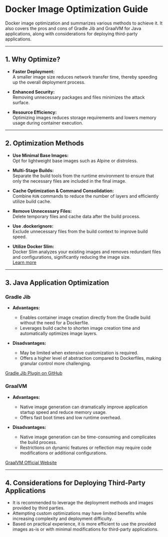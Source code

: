 # Docker Image Optimization Guide

Docker image optimization and summarizes various methods to achieve it. It also covers the pros and cons of Gradle Jib and GraalVM for Java applications, along with considerations for deploying third-party applications.

---

## 1. Why Optimize?

- **Faster Deployment:**  
  A smaller image size reduces network transfer time, thereby speeding up the overall deployment process.

- **Enhanced Security:**  
  Removing unnecessary packages and files minimizes the attack surface.

- **Resource Efficiency:**  
  Optimizing images reduces storage requirements and lowers memory usage during container execution.

---

## 2. Optimization Methods

- **Use Minimal Base Images:**  
  Opt for lightweight base images such as Alpine or distroless.

- **Multi-Stage Builds:**  
  Separate the build tools from the runtime environment to ensure that only the necessary files are included in the final image.

- **Cache Optimization & Command Consolidation:**  
  Combine `RUN` commands to reduce the number of layers and efficiently utilize build cache.

- **Remove Unnecessary Files:**  
  Delete temporary files and cache data after the build process.

- **Use .dockerignore:**  
  Exclude unnecessary files from the build context to improve build speed.

- **Utilize Docker Slim:**  
  Docker Slim analyzes your existing images and removes redundant files and configurations, significantly reducing the image size.  
  [Learn more](https://github.com/slimtoolkit/slim)

---

## 3. Java Application Optimization

### Gradle Jib

- **Advantages:**
  - Enables container image creation directly from the Gradle build without the need for a Dockerfile.
  - Leverages build cache to shorten image creation time and automatically optimizes image layers.

- **Disadvantages:**
  - May be limited when extensive customization is required.
  - Offers a higher level of abstraction compared to Dockerfiles, making granular control more challenging.

[Gradle Jib Plugin on GitHub](https://github.com/GoogleContainerTools/jib/tree/master/jib-gradle-plugin)

### GraalVM

- **Advantages:**
  - Native image generation can dramatically improve application startup speed and reduce memory usage.
  - Offers fast boot times and low runtime overhead.

- **Disadvantages:**
  - Native image generation can be time-consuming and complicates the build process.
  - Restrictions on dynamic features or reflection may require code modifications or additional configurations.

[GraalVM Official Website](https://www.graalvm.org/)

---

## 4. Considerations for Deploying Third-Party Applications

- It is recommended to leverage the deployment methods and images provided by third parties.
- Attempting custom optimizations may have limited benefits while increasing complexity and deployment difficulty.
- Based on practical experience, it is more efficient to use the provided images as-is or with minimal modifications for third-party applications.

